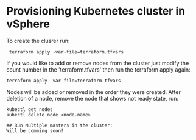 # Provisioning Kubernetes cluster in vSphere 

To create the clusrer run:
```
 terraform apply -var-file=terraform.tfvars
 ```
 If you would like to add or remove nodes from the cluster just modify the count number in the 'terraform.tfvars' then run the terraform apply again:
 ```
 terraform apply -var-file=terraform.tfvars
```
Nodes will be added or removed in the order they were created.
After deletion of a node, remove the node that shows not ready state, run:
```
kubectl get nodes
kubectl delete node <node-name>

## Run Multiple masters in the cluster:
Will be comming soon! 

